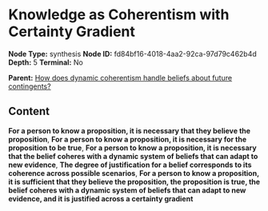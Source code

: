 # Knowledge as Coherentism with Certainty Gradient

**Node Type:** synthesis
**Node ID:** fd84bf16-4018-4aa2-92ca-97d79c462b4d
**Depth:** 5
**Terminal:** No

**Parent:** [How does dynamic coherentism handle beliefs about future contingents?](how-does-dynamic-coherentism-handle-beliefs-about-future-contingents-antithesis-e7119349-dea5-4866-827e-8b0e53f8143a.md)

## Content

**For a person to know a proposition, it is necessary that they believe the proposition**, **For a person to know a proposition, it is necessary for the proposition to be true**, **For a person to know a proposition, it is necessary that the belief coheres with a dynamic system of beliefs that can adapt to new evidence**, **The degree of justification for a belief corresponds to its coherence across possible scenarios**, **For a person to know a proposition, it is sufficient that they believe the proposition, the proposition is true, the belief coheres with a dynamic system of beliefs that can adapt to new evidence, and it is justified across a certainty gradient**
